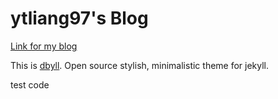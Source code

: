 ytliang97's Blog
=====

[Link for my blog](https://ytliang97.github.io/)

This is [dbyll](https://github.com/dbtek/dbyll). Open source stylish, minimalistic theme for jekyll.


test code
